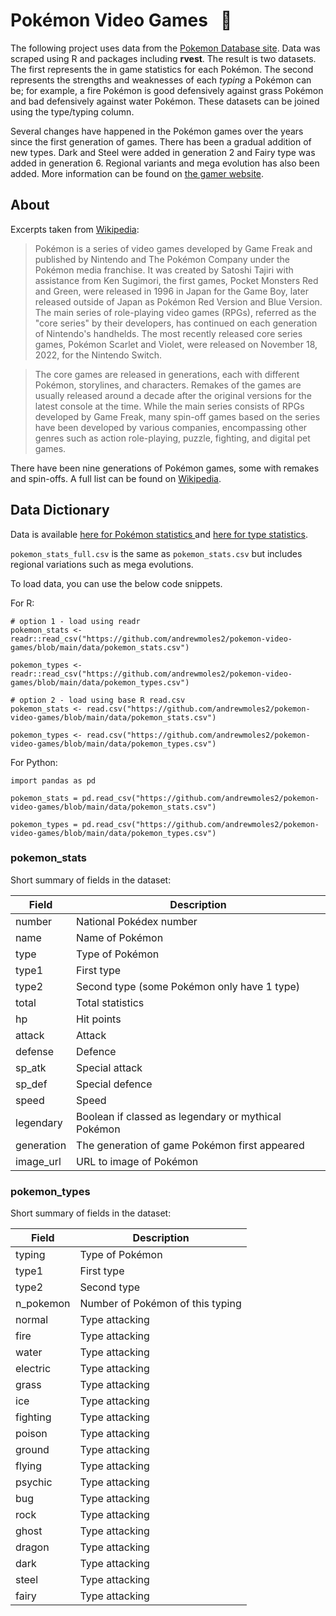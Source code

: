 # Pokémon Video Games &nbsp; :dragon:

The following project uses data from the [Pokemon Database site](https://pokemondb.net/). Data was scraped using R and packages including **rvest**. The result is two datasets. The first represents the in game statistics for each Pokémon. The second represents the strengths and weaknesses of each *typing* a Pokémon can be; for example, a fire Pokémon is good defensively against grass Pokémon and bad defensively against water Pokémon. These datasets can be joined using the type/typing column. 

Several changes have happened in the Pokémon games over the years since the first generation of games. There has been a gradual addition of new types. Dark and Steel were added in generation 2 and Fairy type was added in generation 6. Regional variants and mega evolution has also been added. More information can be found on [the gamer website](https://www.thegamer.com/pokemon-ways-the-games-have-changed/#regional-variants).

## About

Excerpts taken from [Wikipedia](https://en.wikipedia.org//wiki/Pok%C3%A9mon_(video_game_series)):

> Pokémon is a series of video games developed by Game Freak and published by Nintendo and The Pokémon Company under the Pokémon media franchise. It was created by Satoshi Tajiri with assistance from Ken Sugimori, the first games, Pocket Monsters Red and Green, were released in 1996 in Japan for the Game Boy, later released outside of Japan as Pokémon Red Version and Blue Version. The main series of role-playing video games (RPGs), referred as the "core series" by their developers, has continued on each generation of Nintendo's handhelds. The most recently released core series games, Pokémon Scarlet and Violet, were released on November 18, 2022, for the Nintendo Switch.

> The core games are released in generations, each with different Pokémon, storylines, and characters. Remakes of the games are usually released around a decade after the original versions for the latest console at the time. While the main series consists of RPGs developed by Game Freak, many spin-off games based on the series have been developed by various companies, encompassing other genres such as action role-playing, puzzle, fighting, and digital pet games.

There have been nine generations of Pokémon games, some with remakes and spin-offs. A full list can be found on [Wikipedia](https://en.wikipedia.org//wiki/List_of_Pok%C3%A9mon_video_games). 

## Data Dictionary

Data is available [here for Pokémon statistics ](https://github.com/andrewmoles2/pokemon-video-games/blob/main/data/pokemon_stats.csv) and [here for type statistics](https://github.com/andrewmoles2/pokemon-video-games/blob/main/data/pokemon_types.csv). 

`pokemon_stats_full.csv` is the same as `pokemon_stats.csv` but includes regional variations such as mega evolutions. 

To load data, you can use the below code snippets. 

For R:

```{r}
# option 1 - load using readr
pokemon_stats <- readr::read_csv("https://github.com/andrewmoles2/pokemon-video-games/blob/main/data/pokemon_stats.csv")

pokemon_types <- readr::read_csv("https://github.com/andrewmoles2/pokemon-video-games/blob/main/data/pokemon_types.csv")

# option 2 - load using base R read.csv
pokemon_stats <- read.csv("https://github.com/andrewmoles2/pokemon-video-games/blob/main/data/pokemon_stats.csv")

pokemon_types <- read.csv("https://github.com/andrewmoles2/pokemon-video-games/blob/main/data/pokemon_types.csv")
``` 

For Python:

```{python}
import pandas as pd

pokemon_stats = pd.read_csv("https://github.com/andrewmoles2/pokemon-video-games/blob/main/data/pokemon_stats.csv")

pokemon_types = pd.read_csv("https://github.com/andrewmoles2/pokemon-video-games/blob/main/data/pokemon_types.csv")
```

### pokemon_stats

Short summary of fields in the dataset:

| Field      | Description                                         |
|------------|-----------------------------------------------------|
| number     | National Pokédex number                             |
| name       | Name of Pokémon                                     |
| type       | Type of Pokémon                                     |
| type1      | First type                                          |
| type2      | Second type (some Pokémon only have 1 type)         |
| total      | Total statistics                                    |
| hp         | Hit points                                          |
| attack     | Attack                                              |
| defense    | Defence                                             |
| sp_atk     | Special attack                                      |
| sp_def     | Special defence                                     |
| speed      | Speed                                               |
| legendary  | Boolean if classed as legendary or mythical Pokémon |
| generation | The generation of game Pokémon first appeared       |
| image_url  | URL to image of Pokémon                             |

### pokemon_types

Short summary of fields in the dataset:

| Field     | Description                      |
|-----------|----------------------------------|
| typing    | Type of Pokémon                  |
| type1     | First type                       |
| type2     | Second type                      |
| n_pokemon | Number of Pokémon of this typing |
| normal    | Type attacking                   |
| fire      | Type attacking                   |
| water     | Type attacking                   |
| electric  | Type attacking                   |
| grass     | Type attacking                   |
| ice       | Type attacking                   |
| fighting  | Type attacking                   |
| poison    | Type attacking                   |
| ground    | Type attacking                   |
| flying    | Type attacking                   |
| psychic   | Type attacking                   |
| bug       | Type attacking                   |
| rock      | Type attacking                   |
| ghost     | Type attacking                   |
| dragon    | Type attacking                   |
| dark      | Type attacking                   |
| steel     | Type attacking                   |
| fairy     | Type attacking                   |



